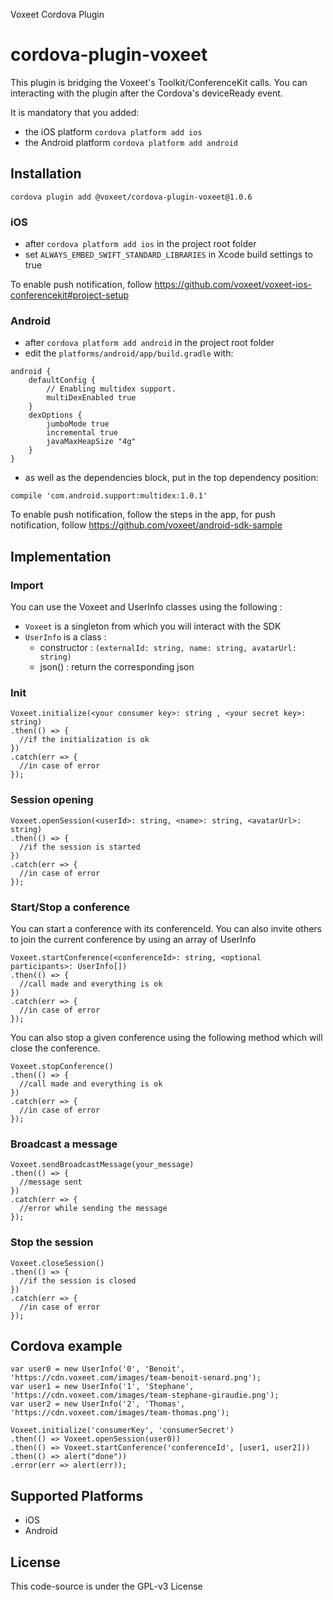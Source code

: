 Voxeet Cordova Plugin

# cordova-plugin-voxeet

This plugin is bridging the Voxeet's Toolkit/ConferenceKit calls. You can interacting with the plugin after the Cordova's deviceReady event.

It is mandatory that you added:
  - the iOS platform `cordova platform add ios`
  - the Android platform `cordova platform add android`

## Installation

    cordova plugin add @voxeet/cordova-plugin-voxeet@1.0.6

### iOS

- after `cordova platform add ios` in the project root folder
- set `ALWAYS_EMBED_SWIFT_STANDARD_LIBRARIES` in Xcode build settings to true

To enable push notification, follow https://github.com/voxeet/voxeet-ios-conferencekit#project-setup

### Android

- after `cordova platform add android` in the project root folder
- edit the `platforms/android/app/build.gradle` with:

```
android {
    defaultConfig {
        // Enabling multidex support.
        multiDexEnabled true
    }
    dexOptions {
        jumboMode true
        incremental true
        javaMaxHeapSize "4g"
    }
}
```

- as well as the dependencies block, put in the top dependency position:
```
compile 'com.android.support:multidex:1.0.1'
```

To enable push notification, follow the steps in the app, for push notification, follow https://github.com/voxeet/android-sdk-sample

## Implementation

### Import

You can use the Voxeet and UserInfo classes using the following :

- `Voxeet` is a singleton from which you will interact with the SDK
- `UserInfo` is a class :
    - constructor : `(externalId: string, name: string, avatarUrl: string)`
    - json() : return the corresponding json

### Init

```
Voxeet.initialize(<your consumer key>: string , <your secret key>: string)
.then(() => {
  //if the initialization is ok
})
.catch(err => {
  //in case of error
});
```

### Session opening

```
Voxeet.openSession(<userId>: string, <name>: string, <avatarUrl>: string)
.then(() => {
  //if the session is started
})
.catch(err => {
  //in case of error
});
```

### Start/Stop a conference

You can start a conference with its conferenceId. You can also invite
others to join the current conference by using an array of UserInfo

```
Voxeet.startConference(<conferenceId>: string, <optional participants>: UserInfo[])
.then(() => {
  //call made and everything is ok
})
.catch(err => {
  //in case of error
});
```

You can also stop a given conference using the following method which will close the conference.

```
Voxeet.stopConference()
.then(() => {
  //call made and everything is ok
})
.catch(err => {
  //in case of error
});
```

### Broadcast a message


```
Voxeet.sendBroadcastMessage(your_message)
.then(() => {
  //message sent
})
.catch(err => {
  //error while sending the message
});
```

### Stop the session


```
Voxeet.closeSession()
.then(() => {
  //if the session is closed
})
.catch(err => {
  //in case of error
});
```

## Cordova example

```
var user0 = new UserInfo('0', 'Benoit', 'https://cdn.voxeet.com/images/team-benoit-senard.png');
var user1 = new UserInfo('1', 'Stephane', 'https://cdn.voxeet.com/images/team-stephane-giraudie.png');
var user2 = new UserInfo('2', 'Thomas', 'https://cdn.voxeet.com/images/team-thomas.png');

Voxeet.initialize('consumerKey', 'consumerSecret')
.then(() => Voxeet.openSession(user0))
.then(() => Voxeet.startConference('conferenceId', [user1, user2]))
.then(() => alert("done"))
.error(err => alert(err));
```

## Supported Platforms

- iOS
- Android

## License

This code-source is under the GPL-v3 License
